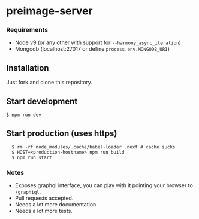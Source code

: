 # preimage-server

### Requirements

- Node v9 (or any other with support for `--harmony_async_iteration`)
- Mongodb (localhost:27017 or define `process.env.MONGODB_URI`)

## Installation

Just fork and clone this repository.

## Start development

```shell
$ npm run dev
```

## Start production (uses https)

```shell
  $ rm -rf node_modules/.cache/babel-loader .next # cache sucks
  $ HOST=<production-hostname> npm run build
  $ npm run start
```

### Notes

- Exposes graphql interface, you can play with it pointing your browser to `/graphiql`.
- Pull requests accepted.
- Needs a lot more documentation.
- Needs a lot more tests. 

